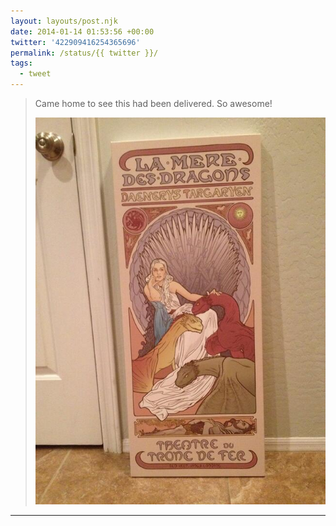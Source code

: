 ```yaml
---
layout: layouts/post.njk
date: 2014-01-14 01:53:56 +00:00
twitter: '422909416254365696'
permalink: /status/{{ twitter }}/
tags: 
  - tweet
---
```


> Came home to see this had been delivered. So awesome! 
> 
> ![Game of Thrones artwork](/img/422909416254365696-Bd5535ACYAEzQjw.jpg)

---
